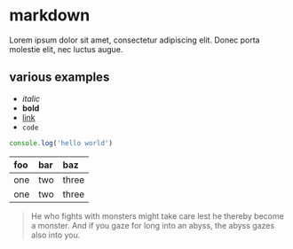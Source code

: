 # markdown

Lorem ipsum dolor sit amet, consectetur adipiscing elit. Donec porta molestie elit, nec luctus augue.

## various examples

- *italic*
- **bold**
- [link](https://github.com)
- `code`

```js
console.log('hello world')
```

| foo  | bar  | baz   |
| :--- | :--- | :---- |
| one  | two  | three |
| one  | two  | three |

> He who fights with monsters might take care lest he thereby become a monster. And if you gaze for long into an abyss, the abyss gazes also into you.
